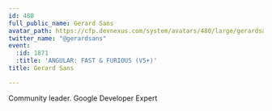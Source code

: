 ```yaml
---
id: 480
full_public_name: Gerard Sans
avatar_path: https://cfp.devnexus.com/system/avatars/480/large/gerardsans.jpg?1510698190
twitter_name: "@gerardsans"
event:
  :id: 1871
  :title: 'ANGULAR: FAST & FURIOUS (V5+)'
title: Gerard Sans

---
```

Community leader. Google Developer Expert
